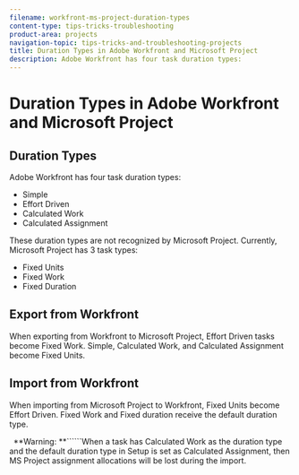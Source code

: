 ```yaml
---
filename: workfront-ms-project-duration-types
content-type: tips-tricks-troubleshooting
product-area: projects
navigation-topic: tips-tricks-and-troubleshooting-projects
title: Duration Types in Adobe Workfront and Microsoft Project
description: Adobe Workfront has four task duration types:
---
```


# Duration Types in Adobe Workfront and Microsoft Project

## Duration Types

Adobe Workfront has four task duration types:

* Simple
* Effort Driven
* Calculated Work
* Calculated Assignment

These duration types are not recognized by Microsoft Project. Currently, Microsoft Project has 3 task types:

* Fixed Units
* Fixed Work
* Fixed Duration

## Export from Workfront

When exporting from Workfront to Microsoft Project, Effort Driven tasks become Fixed Work. Simple, Calculated Work, and Calculated Assignment become Fixed Units.

## Import from Workfront

When importing from Microsoft Project to Workfront, Fixed Units become Effort Driven. Fixed Work and Fixed duration receive the default duration type.

``` ```**Warning: **``````When a task has Calculated Work as the duration type and the default duration type in Setup is set as Calculated Assignment, then MS Project assignment allocations will be lost during the import.
